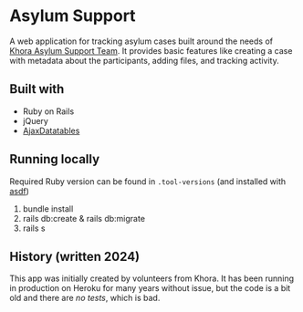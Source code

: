 # Asylum Support

A web application for tracking asylum cases built around the needs of [Khora Asylum Support Team](https://khoracollective.org/asylum-support-team). It provides basic features like creating a case with metadata about the participants, adding files, and tracking activity.


## Built with

- Ruby on Rails
- jQuery
- [AjaxDatatables](https://github.com/jbox-web/ajax-datatables-rails/)


## Running locally

Required Ruby version can be found in `.tool-versions` (and installed with [asdf](https://github.com/asdf-vm/asdf-ruby))

1. bundle install
2. rails db:create & rails db:migrate
3. rails s

## History (written 2024)

This app was initially created by volunteers from Khora. It has been running in production on Heroku for many years without issue, but the code is a bit old and there are _no tests_, which is bad.


